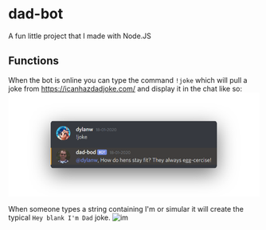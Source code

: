 # dad-bot
 A fun little project that I made with Node.JS
 
## Functions
 When the bot is online you can type the command `!joke` which will pull a joke from https://icanhazdadjoke.com/ and display it in the chat like so:
 ![joke](img/joke.png)

 When someone types a string containing I'm or simular it will create the typical `Hey blank I'm Dad` joke.
 ![im](img/img.png)